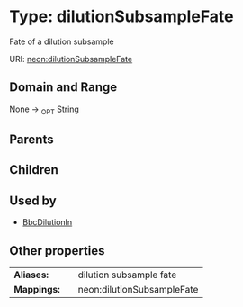 
# Type: dilutionSubsampleFate


Fate of a dilution subsample

URI: [neon:dilutionSubsampleFate](https://data.neonscience.org/dilutionSubsampleFate)


## Domain and Range

None ->  <sub>OPT</sub> [String](types/String.md)

## Parents


## Children


## Used by

 * [BbcDilutionIn](BbcDilutionIn.md)

## Other properties

|  |  |  |
| --- | --- | --- |
| **Aliases:** | | dilution subsample fate |
| **Mappings:** | | neon:dilutionSubsampleFate |

